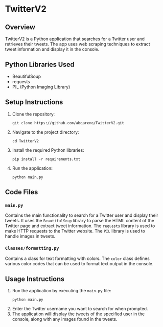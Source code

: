 # TwitterV2

## Overview

TwitterV2 is a Python application that searches for a Twitter user and retrieves their tweets. The app uses web scraping techniques to extract tweet information and display it in the console.

## Python Libraries Used

- BeautifulSoup
- requests
- PIL (Python Imaging Library)

## Setup Instructions

1. Clone the repository:
   ```
   git clone https://github.com/abqareno/TwitterV2.git
   ```
2. Navigate to the project directory:
   ```
   cd TwitterV2
   ```
3. Install the required Python libraries:
   ```
   pip install -r requirements.txt
   ```
4. Run the application:
   ```
   python main.py
   ```

## Code Files

### `main.py`

Contains the main functionality to search for a Twitter user and display their tweets. It uses the `BeautifulSoup` library to parse the HTML content of the Twitter page and extract tweet information. The `requests` library is used to make HTTP requests to the Twitter website. The `PIL` library is used to handle images in tweets.

### `Classes/formatting.py`

Contains a class for text formatting with colors. The `color` class defines various color codes that can be used to format text output in the console.

## Usage Instructions

1. Run the application by executing the `main.py` file:
   ```
   python main.py
   ```
2. Enter the Twitter username you want to search for when prompted.
3. The application will display the tweets of the specified user in the console, along with any images found in the tweets.
